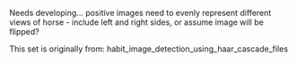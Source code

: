 

Needs developing... positive images need to evenly represent different views of horse - include left and right sides, or assume image will be flipped?

This set is originally from: habit_image_detection_using_haar_cascade_files